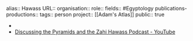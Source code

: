 alias:: Hawass
URL::
organisation::
role:: 
fields:: #Egyptology 
publications-productions:: 
tags:: person
project:: [[Adam's Atlas]] 
public:: true

-
- [Discussing the Pyramids and the Zahi Hawass Podcast - YouTube](https://www.youtube.com/watch?v=niEA63aUarI)